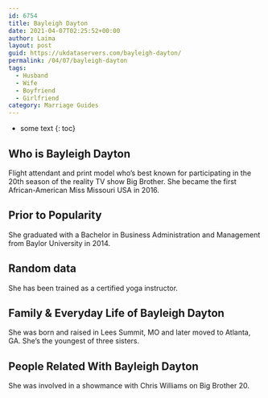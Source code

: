 ```yaml
---
id: 6754
title: Bayleigh Dayton
date: 2021-04-07T02:25:52+00:00
author: Laima
layout: post
guid: https://ukdataservers.com/bayleigh-dayton/
permalink: /04/07/bayleigh-dayton
tags:
  - Husband
  - Wife
  - Boyfriend
  - Girlfriend
category: Marriage Guides
---
```


* some text
{: toc}


## Who is Bayleigh Dayton
                  
                  
                  
Flight attendant and print model who&#8217;s best known for participating in the 20th season of the reality TV show Big Brother. She became the first African-American Miss Missouri USA in 2016.
                  
              
            
              
            
                
                
                
## Prior to Popularity
                  
                  
                  
She graduated with a Bachelor in Business Administration and Management from Baylor University in 2014.
                  
              
            
              
            
                
                
                
## Random data
                  
                  
                  
She has been trained as a certified yoga instructor.
                  
              
            
              
            
                
                
                
## Family & Everyday Life of Bayleigh Dayton
                  
                  
                  
She was born and raised in Lees Summit, MO and later moved to Atlanta, GA. She&#8217;s the youngest of three sisters.
                  
              
            
              
            
                
                
                
## People Related With Bayleigh Dayton
                  
                  
                  
She was involved in a showmance with Chris Williams on Big Brother 20.
                  
              
            
              
            
                
              
            
              
              
            
            
              
            
          
          
          